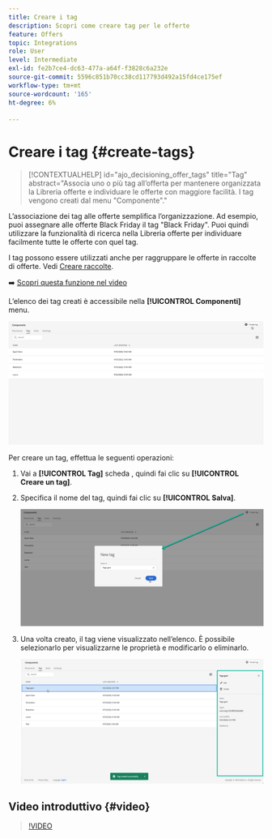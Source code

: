 ```yaml
---
title: Creare i tag
description: Scopri come creare tag per le offerte
feature: Offers
topic: Integrations
role: User
level: Intermediate
exl-id: fe2b7ce4-dc63-477a-a64f-f3828c6a232e
source-git-commit: 5596c851b70cc38cd117793d492a15fd4ce175ef
workflow-type: tm+mt
source-wordcount: '165'
ht-degree: 6%

---
```


# Creare i tag {#create-tags}

>[!CONTEXTUALHELP]
>id="ajo_decisioning_offer_tags"
>title="Tag"
>abstract="Associa uno o più tag all’offerta per mantenere organizzata la Libreria offerte e individuare le offerte con maggiore facilità. I tag vengono creati dal menu &quot;Componente&quot;."

L’associazione dei tag alle offerte semplifica l’organizzazione. Ad esempio, puoi assegnare alle offerte Black Friday il tag &quot;Black Friday&quot;. Puoi quindi utilizzare la funzionalità di ricerca nella Libreria offerte per individuare facilmente tutte le offerte con quel tag.

I tag possono essere utilizzati anche per raggruppare le offerte in raccolte di offerte. Vedi [Creare raccolte](../offer-library/creating-collections.md).

➡️ [Scopri questa funzione nel video](#video)

L’elenco dei tag creati è accessibile nella **[!UICONTROL Componenti]** menu.

![](../assets/tags_list.png)

Per creare un tag, effettua le seguenti operazioni:

1. Vai a **[!UICONTROL Tag]** scheda , quindi fai clic su **[!UICONTROL Creare un tag]**.

1. Specifica il nome del tag, quindi fai clic su **[!UICONTROL Salva]**.

   ![](../assets/tags_create.png)

1. Una volta creato, il tag viene visualizzato nell’elenco. È possibile selezionarlo per visualizzarne le proprietà e modificarlo o eliminarlo.

   ![](../assets/tags_created.png)

## Video introduttivo {#video}

>[!VIDEO](https://video.tv.adobe.com/v/329374?quality=12)
